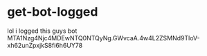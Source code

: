 # get-bot-logged
lol i logged this guys bot MTA1Nzg4Njc4MDEwNTQ0NTQyNg.GWvcaA.4w4L2ZSMNd9TloV-xh62unZpxjkS8fi6h6UY78
